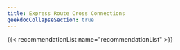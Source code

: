 ```yaml
---
title: Express Route Cross Connections
geekdocCollapseSection: true
---
```


{{< recommendationList name="recommendationList" >}}
